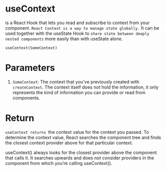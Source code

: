 # useContext
is a React Hook that lets you read and subscribe to context from your component.
`React Context is a way to manage state globally.`
It can be used together with the useState Hook to `share state between deeply nested components` more easily than with useState alone.

`useContext(SomeContext) `
# Parameters
1. `SomeContext`: The context that you’ve previously created with `createContext`. The context itself does not hold the information, it only represents the kind of information you can provide or read from components.

# Return
`useContext returns `the context value for the context you passed. To determine the context value, React searches the component tree and finds the closest context provider above for that particular context.

useContext() always looks for the closest provider above the component that calls it. It searches upwards and does not consider providers in the component from which you’re calling useContext().